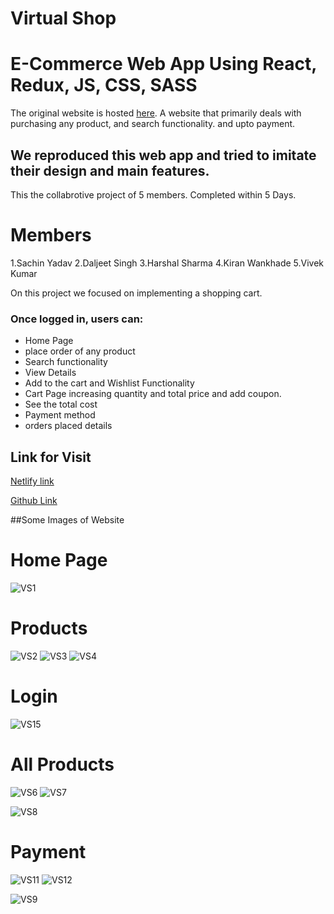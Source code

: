 # Virtual Shop
# E-Commerce Web App Using React, Redux, JS, CSS, SASS

The original website is hosted [here](https://www.industrybuying.com/). A website that primarily deals with purchasing any product, and search functionality. and upto payment.

## We reproduced this web app and tried to imitate their design and main features. 
This the collabrotive project of 5 members. Completed within 5 Days.

# Members
1.Sachin Yadav
2.Daljeet Singh
3.Harshal Sharma
4.Kiran Wankhade
5.Vivek Kumar

On this project we focused on implementing a shopping cart.

### Once logged in, users can:
- Home Page
- place order of any product
- Search functionality
- View Details
- Add to the cart and Wishlist Functionality
- Cart Page increasing quantity and total price and add coupon.
- See the total cost
- Payment method
- orders placed details

## Link for Visit

[Netlify link](https://minishop-nine.vercel.app/)

[Github Link](https://github.com/Sachin1yadav/industry-buying)

##Some Images of Website 

# Home Page
![VS1](https://user-images.githubusercontent.com/49937312/221931677-91d549b9-7fb4-44ad-8c39-e2b8b944b002.png)
# Products
![VS2](https://user-images.githubusercontent.com/49937312/221931727-b2f4a3f1-6cd7-4707-a7ef-6cde40e070b9.png)
![VS3](https://user-images.githubusercontent.com/49937312/221931746-b9a49834-bad3-4e81-99bd-ea97683b342f.png)
![VS4](https://user-images.githubusercontent.com/49937312/221932434-d31cfac8-145c-49b0-8131-9b127a972393.png)


# Login

![VS15](https://user-images.githubusercontent.com/49937312/221932324-2e521c9a-ed45-4d0c-8159-58b782c8eb7a.png)


# All Products

![VS6](https://user-images.githubusercontent.com/49937312/221932459-75777818-9a71-4b64-90c8-3f37452b8b32.png)
![VS7](https://user-images.githubusercontent.com/49937312/221932537-10e0be56-e8b4-450e-93ce-71436deafce6.png)


![VS8](https://user-images.githubusercontent.com/49937312/221932578-af8449d1-e2da-4e28-9ed5-4a231f9ee4e8.png)


# Payment

![VS11](https://user-images.githubusercontent.com/49937312/221932625-9443f47e-94d5-4427-b731-395606ddb4ab.png)
![VS12](https://user-images.githubusercontent.com/49937312/221932647-936c02c1-2394-4f2b-a385-c87179a80d32.png)

![VS9](https://user-images.githubusercontent.com/49937312/221932602-3f25a080-ad92-4c1e-b758-4ac0f8534e23.png)

